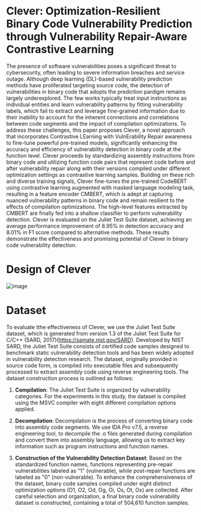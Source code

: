 # Clever: Optimization-Resilient Binary Code Vulnerability Prediction through Vulnerability Repair-Aware Contrastive Learning
The presence of software vulnerabilities poses a significant threat to cybersecurity, often leading to severe information breaches and service outage. Although deep learning (DL)-based vulnerability prediction methods have proliferated targeting source code, the detection of vulnerabilities in binary code that adopts the prediction pardigm remains largely underexplored. The few works typically treat input instructions as individual entities and learn vulnerability patterns by fitting vulnerability labels, which fail to extract and leverage fine-grained information due to their inability to account for the inherent connections and correlations between code segments and the impact of compilation optimizations. To address these challenges, this paper proposes Clever, a novel approach that incorporates Contrastive LEarning with VulnErability Repair awareness to fine-tune powerful pre-trained models, significantly enhancing the accuracy and efficiency of vulnerability detection in binary code at the function level. Clever proceeds by standardizing assembly instructions from binary code and utilizing function code pairs that represent code before and after vulnerability repair along with their versions compiled under different optimization settings as contrastive learning samples. Building on these rich and diverse training signals, Clever fine-tunes the pre-trained CodeBERT using contrastive learning augmented with masked language modeling task, resulting in a feature encoder CMBERT, which is adept at capturing nuanced vulnerability patterns in binary code and remain resilient to the effects of compilation optimizations. The high-level features extracted by CMBERT are finally fed into a shallow classifier to perform vulnerability detection. Clever is evaluated on the Juliet Test Suite dataset, achieving an average performance improvement of 8.95% in detection accuracy and 8.01% in F1 score compared to alternative methods. These results demonstrate the effectiveness and promising potential of Clever in binary code vulnerability detection.
# Design of Clever
![image](https://github.com/user-attachments/assets/e6ee17ed-5469-4200-a323-b71fec1a417b)
# Dataset
To evaluate tthe effectiveness of Clever, we use the Juliet Test Suite dataset, which is generated from version 1.3 of the Juliet Test Suite for C/C++ (SARD, 2017)(https://samate.nist.gov/SARD). Developed by NIST SARD, the Juliet Test Suite consists of certified code samples designed to benchmark static vulnerability detection tools and has been widely adopted in vulnerability detection research. The dataset, originally provided in source code form, is compiled into executable files and subsequently processed to extract assembly code using reverse engineering tools. The dataset construction process is outlined as follows:

1. **Compilation**: The Juliet Test Suite is organized by vulnerability categories. For the experiments in this study, the dataset is compiled using the MSVC compiler with eight different compilation options applied. 

2. **Decompilation**: Decompilation is the process of converting binary code into assembly code segments. We use IDA Pro v7.5, a reverse engineering tool, to decompile the .o files generated during compilation and convert them into assembly language, allowing us to extract key information such as program instructions and function names.

3. **Construction of the Vulnerability Detection Dataset**: Based on the standardized function names, functions representing pre-repair vulnerabilities labeled as "1" (vulnerable), while post-repair functions are labeled as "0" (non-vulnerable). To enhance the comprehensiveness of the dataset, binary code samples compiled under eight distinct optimization options (O1, O2, Od, Og, Oi, Os, Ot, Ox) are collected. After careful selection and organization, a final binary code vulnerability dataset is constructed, containing a total of 504,610 function samples.

